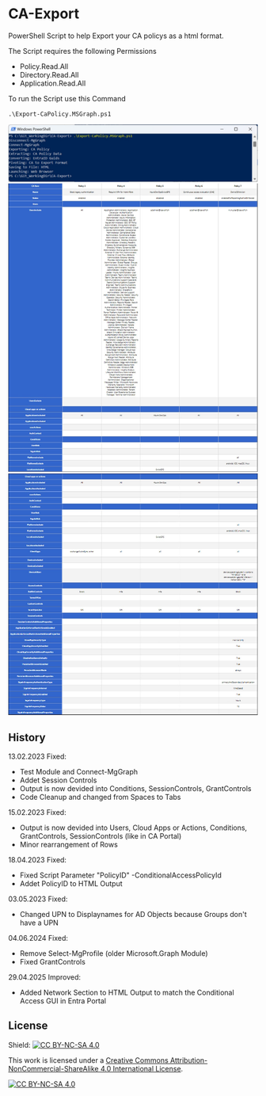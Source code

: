 # CA-Export

PowerShell Script to help Export your CA policys as a html format.

The Script requires the following Permissions

- Policy.Read.All
- Directory.Read.All
- Application.Read.All

To run the Script use this Command

```posh
.\Export-CaPolicy.MSGraph.ps1
```

![Export-CaPolicy_01](Export-CaPolicy_01.jpg)
![Export-CaPolicy_02](Export-CaPolicy_02.jpg)
![Export-CaPolicy_03](Export-CaPolicy_03.jpg)

## History

13.02.2023 Fixed:

- Test Module and Connect-MgGraph
- Addet Session Controls
- Output is now devided into Conditions, SessionControls, GrantControls
- Code Cleanup and changed from Spaces to Tabs

15.02.2023 Fixed:

- Output is now devided into Users, Cloud Apps or Actions, Conditions, GrantControls, SessionControls (like in CA Portal)
- Minor rearrangement of Rows

18.04.2023 Fixed:

- Fixed Script Parameter "PolicyID" -ConditionalAccessPolicyId
- Addet PolicyID to HTML Output

03.05.2023 Fixed:

- Changed UPN to Displaynames for AD Objects because Groups don't have a UPN

04.06.2024 Fixed:

- Remove Select-MgProfile (older Microsoft.Graph Module)
- Fixed GrantControls

29.04.2025 Improved:

- Added Network Section to HTML Output to match the Conditional Access GUI in Entra Portal

## License

Shield: [![CC BY-NC-SA 4.0][cc-by-nc-sa-shield]][cc-by-nc-sa]

This work is licensed under a
[Creative Commons Attribution-NonCommercial-ShareAlike 4.0 International License][cc-by-nc-sa].

[![CC BY-NC-SA 4.0][cc-by-nc-sa-image]][cc-by-nc-sa]

[cc-by-nc-sa]: http://creativecommons.org/licenses/by-nc-sa/4.0/
[cc-by-nc-sa-image]: https://licensebuttons.net/l/by-nc-sa/4.0/88x31.png
[cc-by-nc-sa-shield]: https://img.shields.io/badge/License-CC%20BY--NC--SA%204.0-lightgrey.svg
